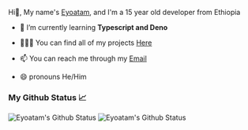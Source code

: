 Hi👋, My name's [Eyoatam](https://instagram.com/eyoatam), and I'm a 15 year old developer from Ethiopia


- 🔭 I’m currently learning **Typescript and Deno**

- 🧑🏽‍💻  You can find all of my projects [Here](https://github.com/Eyoatam?tab=repositories)

- 📫  You can reach me through my [Email](mailto:eyoatamtamirat7@gmail.com)

- 😄 pronouns He/Him

### My Github Status 📈 
<p> 
  <img src="https://github-readme-stats.vercel.app/api?username=Eyoatam&show_icons=true&theme=prussian" alt="Eyoatam's Github Status" />
  <img src="https://github-readme-stats.vercel.app/api/top-langs/?username=Eyoatam&layout=compact&theme=prussian" alt="Eyoatam's Github Status" />
</p>
